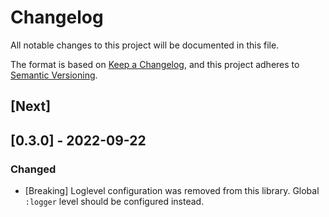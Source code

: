 # Changelog

All notable changes to this project will be documented in this file.

The format is based on [Keep a Changelog](https://keepachangelog.com/en/1.0.0/),
and this project adheres to [Semantic Versioning](https://semver.org/spec/v2.0.0.html).

## [Next]

## [0.3.0] - 2022-09-22

### Changed

- [Breaking] Loglevel configuration was removed from this library. Global `:logger` level should be configured instead.
